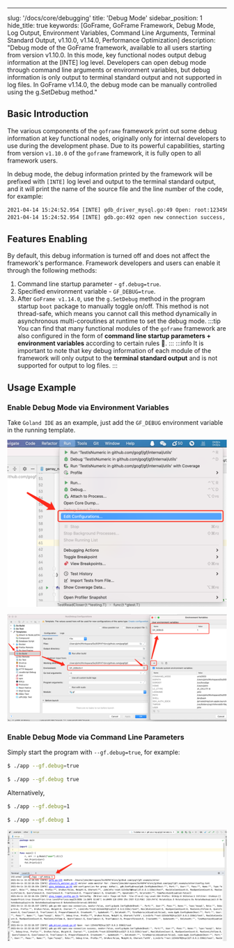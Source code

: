 ---
slug: '/docs/core/debugging'
title: 'Debug Mode'
sidebar_position: 1
hide_title: true
keywords: [GoFrame, GoFrame Framework, Debug Mode, Log Output, Environment Variables, Command Line Arguments, Terminal Standard Output, v1.10.0, v1.14.0, Performance Optimization]
description: "Debug mode of the GoFrame framework, available to all users starting from version v1.10.0. In this mode, key functional nodes output debug information at the [INTE] log level. Developers can open debug mode through command line arguments or environment variables, but debug information is only output to terminal standard output and not supported in log files. In GoFrame v1.14.0, the debug mode can be manually controlled using the g.SetDebug method."

## Basic Introduction

The various components of the `goframe` framework print out some debug information at key functional nodes, originally only for internal developers to use during the development phase. Due to its powerful capabilities, starting from version `v1.10.0` of the `goframe` framework, it is fully open to all framework users.

In debug mode, the debug information printed by the framework will be prefixed with `[INTE]` log level and output to the terminal standard output, and it will print the name of the source file and the line number of the code, for example:

```html
2021-04-14 15:24:52.954 [INTE] gdb_driver_mysql.go:49 Open: root:12345678@tcp(127.0.0.1:3306)/test
2021-04-14 15:24:52.954 [INTE] gdb.go:492 open new connection success, master:false, config:&gdb.ConfigNode{Host:"", Port:"", User:"", Pass:"", Name:"", Type:"mysql", Role:"", Debug:false, Prefix:"", DryRun:false, Weight:0, Charset:"", LinkInfo:"root:12345678@tcp(127.0.0.1:3306)/test", MaxIdleConnCount:0, MaxOpenConnCount:0, MaxConnLifeTime:0, QueryTimeout:0, ExecTimeout:0, TranTimeout:0, PrepareTimeout:0, CreatedAt:"", UpdatedAt:"", DeletedAt:"", TimeMaintainDisabled:false}, node:&gdb.ConfigNode{Host:"", Port:"", User:"", Pass:"", Name:"", Type:"mysql", Role:"", Debug:false, Prefix:"", DryRun:false, Weight:0, Charset:"utf8", LinkInfo:"root:12345678@tcp(127.0.0.1:3306)/test", MaxIdleConnCount:0, MaxOpenConnCount:0, MaxConnLifeTime:0, QueryTimeout:0, ExecTimeout:0, TranTimeout:0, PrepareTimeout:0, CreatedAt:"", UpdatedAt:"", DeletedAt:"", TimeMaintainDisabled:false}
```

## Features Enabling

By default, this debug information is turned off and does not affect the framework's performance. Framework developers and users can enable it through the following methods:

1. Command line startup parameter \- `gf.debug=true`.
2. Specified environment variable \- `GF_DEBUG=true`.
3. After `GoFrame v1.14.0`, use the `g.SetDebug` method in the program startup `boot` package to manually toggle on/off. This method is not thread-safe, which means you cannot call this method dynamically in asynchronous multi-coroutines at runtime to set the debug mode.
:::tip
You can find that many functional modules of the `goframe` framework are also configured in the form of **command line startup parameters + environment variables** according to certain rules 🐸.
:::
:::info
It is important to note that key debug information of each module of the framework will only output to the **terminal standard output** and is not supported for output to log files.
:::
## Usage Example

### Enable Debug Mode via Environment Variables

Take `Goland IDE` as an example, just add the `GF_DEBUG` environment variable in the running template.

![](/markdown/ea1f4c4aa8ca8da50174f8240c34912a.png)

![](/markdown/a4c6819caeacadf867d8ca621372cb8f.png)

### Enable Debug Mode via Command Line Parameters

Simply start the program with `--gf.debug=true`, for example:

```bash
$ ./app --gf.debug=true
```

```bash
$ ./app --gf.debug true
```

Alternatively,

```bash
$ ./app --gf.debug=1
```

```bash
$ ./app --gf.debug 1
```

![](/markdown/38ed97756a955abfab1df56acaea5b07.png)